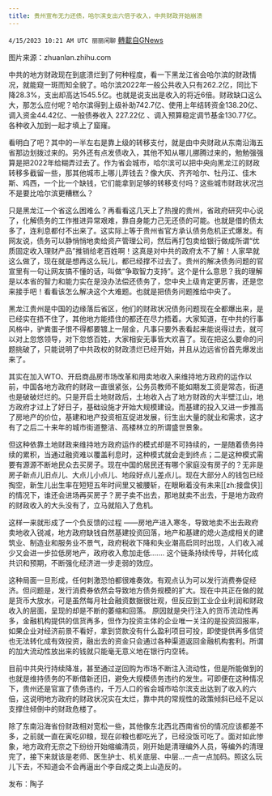 ```yaml
---
title: 贵州宣布无力还债，哈尔滨支出六倍于收入，中共财政开始崩溃
---
```

`4/15/2023 10:21 AM UTC 丽丽闲聊` [轉載自GNews](https://gnews.org/articles/1136125)

图片来源：zhuanlan.zhihu.com  

中共的地方财政现在到底溃烂到了何种程度，看一下黑龙江省会哈尔滨的财政情况，就能窥一斑而知全貌了。哈尔滨2022年一般公共收入只有262.2亿，同比下降28.3%，支出却高达1545.5亿。也就是说支出是收入的将近6倍。财政缺口这么大，那怎么应付呢？哈尔滨得到上级补助742.7亿、使用上年结转资金138.20亿、调入资金44.42亿、一般债券收入 227.22亿 、调入预算稳定调节基金130.77亿。各种收入加到一起才填上了窟窿。  
 
 看明白了吧？其中的一半左右是靠上级的转移支付，就是由中央财政从东南沿海五省那边划拨过来的。另外还有点发债收入，其他不知从哪儿挪腾过来的，勉勉强强算是把2022年给糊弄过去了。作为省会城市，哈尔滨可以把中央向黑龙江的财政转移多截留一些，那其他城市上哪儿弄钱去？像大庆、齐齐哈尔、牡丹江、佳木斯、鸡西，一个比一个缺钱，它们能拿到足够的转移支付吗？这些城市财政状况岂不是要比哈尔滨更糟糕么？  

只是黑龙江一个省这么困难么？再看看这几天上了热搜的贵州，省政府研究中心说了，化解债务的工作推进异常艰难，靠自身能力己无还债的可能。也就是借的债太多了，连利息都付不出来了。这实际上等于贵州省官方承认债务危机正式爆发。有网友说，债务可以静悄悄地卖给资产管理公司，然后再打包卖给银行做成所谓“优质固定收入理财产品”推销给老百姓啊！这真是对中共的政府太不了解！人家早就这么做了，现在就是想再这么玩儿，都已经撑不过去了。贵州的解决债务问题的官宣里有一句让网友搞不懂的话，叫做“争取智力支持”。这个是什么意思？我的理解是以本省的智力和能力实在是没办法偿还债务了，您中央上级肯定更厉害，还是您来接手吧！看看该怎么解决这个大难题。也就是把债务问题推给中央了。  

黑龙江贵州是中国的边缘落后省区，他们的财政状况债务问题现在全都爆出来，是已经实在捂不住了，其他地方能捂住的都还在尽力捂着。大家知道，在中共的行事风格中，驴粪蛋子恨不得都要镀上一层金，凡事只要外表看起来能说得过去，就可以对上忽悠领导，对下忽悠百姓，大家相安无事皆大欢喜了。现在把这么要命的问题挑破了，只能说明了中共政权的财政溃烂已经开始，并且从边远省份首先爆发出来了。  

其实在加入WTO、开启商品房市场改革和用卖地收入来维持地方政府的运作以前，中国各地方政府的财政一直很紧张，公务员教师不能如期发工资是常态，街道也是破破烂烂的。只是开启土地财政后，土地收入占了地方财政的大半壁江山，地方政府才过上了好日子，基础设施才开始大规模建设。而基建的投入又进一步推高了房地产的价位，基建和地产投资相互促进发展，衍生出大量的就业和需求，这才有了之后二十来年的城市街道整洁、高楼林立的所谓盛世景象。  

但这种依靠土地财政来维持地方政府运作的模式却是不可持续的，一是随着债务持续的累积，当通过融资难以覆盖利息时，这种模式就会走到终点；二是这种模式需要有源源不断地民众去买房子。现在中国的居民还有哪个家庭没有房子的？无非是房子新点儿旧点儿、大点儿小点儿、地段好点儿差点儿。现在大部分人的钱包已经掏空，新生儿出生率在短短五年时间里又被腰斩，在眼瞅着没有未来[[zh:接盘侠]]的情况下，谁还会进场再买房子？房子卖不出去，那地就卖不出去，于是地方政府的财政收入的大头没有了，立马就陷入了危机。  

这样一来就形成了一个负反馈的过程 ——房地产进入寒冬，导致地卖不出去政府卖地收入锐减，地方政府缺钱自然基建投资回落，地产和基建的熄火造成相关的建筑业、制造业和服务业不景气，政府税收下降和失业潮高启同时出现，人们收入减少又会进一步拉低房地产，政府收入愈加走低....... 这个链条持续传导，并转化成共识和预期，不断强化经济进一步走弱的效应。  

这种局面一旦形成，任何刺激恐怕都很难奏效。有观点认为可以发行消费券促经济。但问题是，发行消费券依然会导致地方债务规模的扩大。现在中共正在做的就是货币大放水，可是虽然每月社会融资数据很壮观，但反应到工业企业利润和财政收入的层面，呈现的却是不断的萎缩和回落。 原因就是央行注入的货币流动性再多，金融机构提供的信货再多，但作为投资主体的企业唯一关注的是投资回报率，如果企业对经济前景不看好，拿到贷款没有什么盈利项目可投，即使提供再多信贷也无法转化成有效投资，融出去的资金只会通过各种渠道返回金融机构套利。所谓的加大流动性放出来的钱就只能毫无意义地在银行内空转。  

目前中共央行持续降准，甚至通过逆回购为市场不断注入流动性，但是所能做到的也就是维持债务的不断借新还旧，避免大规模债务违约的发生。可即便在这种情况下，贵州还是官宣了债务违约，千万人口的省会城市哈尔滨支出达到了收入的六倍，这说明地方政府的财政状况实在太烂，靠中共的常规性的政策倾斜已经不足以支撑住倾倒中的财政危楼了。  

除了东南沿海省份财政相对宽松一些，其他像东北西北西南省份的情况应该都差不多，之前就一直在寅吃卯粮，现在卯粮也都吃光了，已经没饭可吃了。面对如此惨象，地方政府无奈之下纷纷开始缩编清员，刚开始是清理编外人员，等编外的清理完了，接下来就该是老师、医生护士、机关底层、中层…一点一点加码。照这么玩儿下去，不知道会不会再逼出个李自成之类上山造反的。  

发布：陶子


